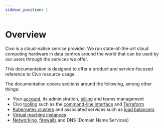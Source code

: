 ```yaml
---
sidebar_position: 1
---
```


# Overview

Civo is a cloud-native service provider. We run state-of-the-art cloud computing hardware in data centres around the world that can be used by our users through the services we offer.

This documentation is designed to offer a product and service-focused reference to Civo resource usage.

The documentation covers sections around the following, among other things:

- Your [account](../account/signing-up.md), its administration, [billing](../account/billing.md) and teams management
- Civo [tooling](../overview/tools-overview.md) such as the [command-line interface](../overview/civo-cli.md) and [Terraform](../overview/terraform.md)
- [Kubernetes clusters](../kubernetes/) and associated services such as [load balancers](../kubernetes/load-balancers.md)
- [Virtual machine instances](../compute/)
- [Networking](../networking/), [firewalls](../networking/firewalls.md) and DNS (Domain Name Services)
